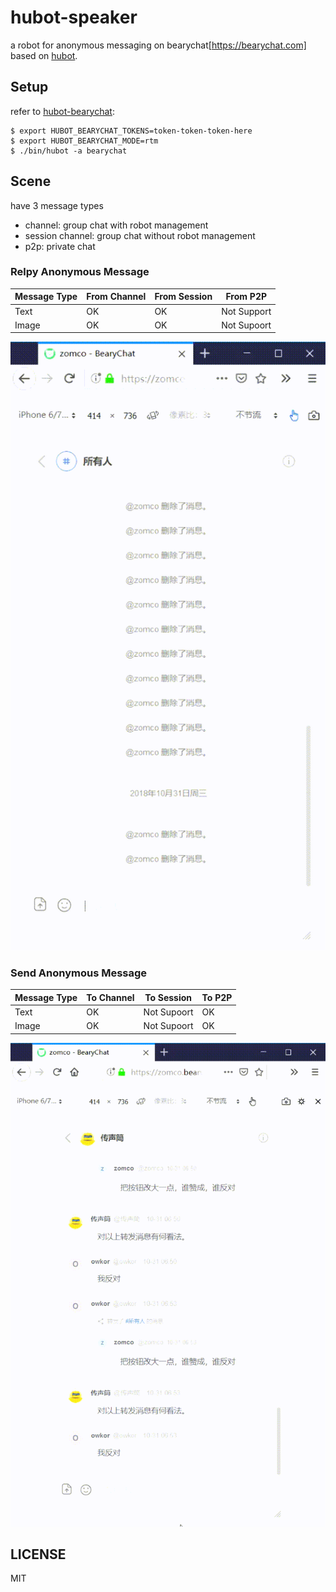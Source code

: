 # hubot-speaker

 a robot for anonymous messaging on bearychat[https://bearychat.com] based on [hubot](https://hubot.github.com/).

## Setup

refer to [hubot-bearychat](https://github.com/bearyinnovative/hubot-bearychat):

    $ export HUBOT_BEARYCHAT_TOKENS=token-token-token-here
    $ export HUBOT_BEARYCHAT_MODE=rtm
    $ ./bin/hubot -a bearychat

## Scene

have 3 message types
* channel: group chat with robot management
* session channel: group chat without robot management
* p2p: private chat

### Relpy Anonymous Message

| Message Type | From Channel | From Session | From P2P     |
| ------------ | ------------ | ------------ | ------------ |
| Text         | OK           | OK           | Not Support  | 
| Image        | OK           | OK           | Not Supoort  |

![](resources/example2.gif)

### Send Anonymous Message

| Message Type | To Channel | To Session  | To P2P       |
| ------------ | ---------- | ----------- | ------------ |
| Text         | OK         | Not Supoort | OK           | 
| Image        | OK         | Not Supoort | OK           |

![](resources/example3.gif)

## LICENSE

MIT